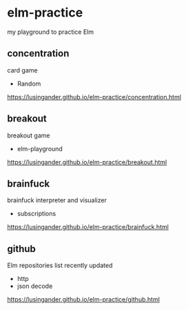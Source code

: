 elm-practice
====

my playground to practice Elm

## concentration

card game

- Random

https://lusingander.github.io/elm-practice/concentration.html

## breakout

breakout game

- elm-playground

https://lusingander.github.io/elm-practice/breakout.html

## brainfuck

brainfuck interpreter and visualizer

- subscriptions

https://lusingander.github.io/elm-practice/brainfuck.html

## github

Elm repositories list recently updated 

- http
- json decode

https://lusingander.github.io/elm-practice/github.html
